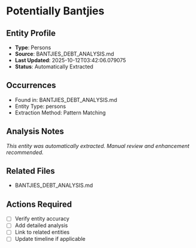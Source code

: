 # Potentially Bantjies

## Entity Profile
- **Type**: Persons
- **Source**: BANTJIES_DEBT_ANALYSIS.md
- **Last Updated**: 2025-10-12T03:42:06.079075
- **Status**: Automatically Extracted

## Occurrences
- Found in: BANTJIES_DEBT_ANALYSIS.md
- Entity Type: persons
- Extraction Method: Pattern Matching

## Analysis Notes
*This entity was automatically extracted. Manual review and enhancement recommended.*

## Related Files
- BANTJIES_DEBT_ANALYSIS.md

## Actions Required
- [ ] Verify entity accuracy
- [ ] Add detailed analysis
- [ ] Link to related entities
- [ ] Update timeline if applicable
